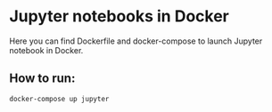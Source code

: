 # Jupyter notebooks in Docker
Here you can find Dockerfile and docker-compose to launch Jupyter notebook in Docker.

## How to run:
```
docker-compose up jupyter
```
